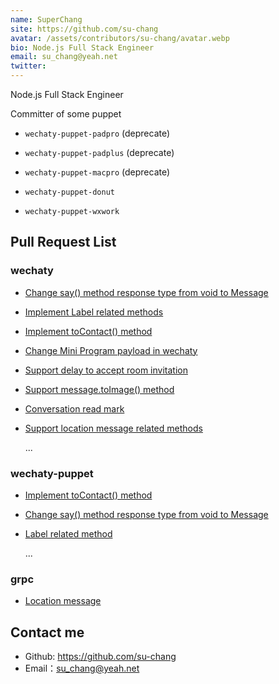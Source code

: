 ```yaml
---
name: SuperChang
site: https://github.com/su-chang
avatar: /assets/contributors/su-chang/avatar.webp
bio: Node.js Full Stack Engineer
email: su_chang@yeah.net
twitter:
---
```


Node.js Full Stack Engineer

Committer of some puppet

- `wechaty-puppet-padpro` (deprecate)

- `wechaty-puppet-padplus` (deprecate)

- `wechaty-puppet-macpro` (deprecate)

- `wechaty-puppet-donut`

- `wechaty-puppet-wxwork`

## Pull Request List

### wechaty

- [Change say() method response type from void to Message](https://github.com/wechaty/wechaty/pull/1866)

- [Implement Label related methods](https://github.com/wechaty/wechaty/pull/1864)

- [Implement toContact() method](https://github.com/wechaty/wechaty/pull/1868)

- [Change Mini Program payload in wechaty](https://github.com/wechaty/wechaty/pull/1883)

- [Support delay to accept room invitation](https://github.com/wechaty/wechaty/pull/1910)

- [Support message.toImage() method](https://github.com/wechaty/wechaty/pull/1913)

- [Conversation read mark](https://github.com/wechaty/wechaty/pull/2207)

- [Support location message related methods](https://github.com/wechaty/wechaty/pull/2251)

  ...

### wechaty-puppet

- [Implement toContact() method](https://github.com/wechaty/wechaty-puppet/pull/59)

- [Change say() method response type from void to Message](https://github.com/wechaty/wechaty-puppet/pull/61)

- [Label related method](https://github.com/wechaty/wechaty-puppet/pull/63)

  ...

### grpc

- [Location message](https://github.com/wechaty/grpc/pull/153)

## Contact me

- Github: <https://github.com/su-chang>
- Email：<su_chang@yeah.net>
